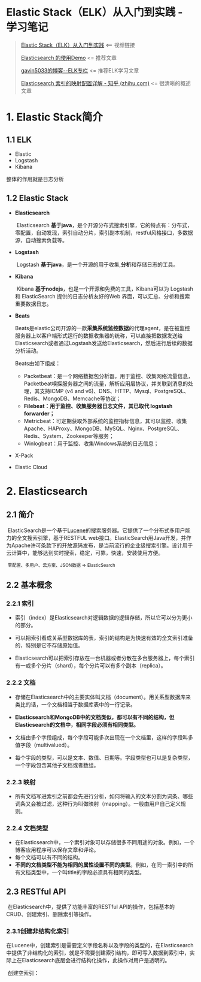 # Elastic Stack（ELK）从入门到实践 - 学习笔记

> [Elastic Stack（ELK）从入门到实践](https://www.bilibili.com/video/BV1iJ411c7Az) <== 视频链接
>
> [Elasticsearch 的使用Demo](https://blog.csdn.net/u011580290/article/details/88226164)	<=	推荐文章
>
> [gavin5033的博客--ELK专栏](https://blog.csdn.net/gavin5033/category_8070372.html)	<=	推荐ELK学习文章
>
> [Elasticsearch 索引的映射配置详解 - 知乎 (zhihu.com)](https://zhuanlan.zhihu.com/p/41929500)	<=	很清晰的概述文章

# 1. Elastic Stack简介

## 1.1 ELK

+ Elastic
+ Logstash
+ Kibana

整体的作用就是日志分析

## 1.2 Elastic Stack

+ **Elasticsearch**

  ​	Elasticsearch **基于java**，是个开源分布式搜索引擎，它的特点有：分布式，零配置，自动发现，索引自动分片，索引副本机制，restful风格接口，多数据源，自动搜索负载等。

+ **Logstash**

  ​	Logstash **基于java**，是一个开源的用于收集,**分析**和存储日志的工具。

+ **Kibana**

  ​	Kibana **基于nodejs**，也是一个开源和免费的工具，Kibana可以为 Logstash 和 ElasticSearch 提供的日志分析友好的Web 界面，可以汇总、分析和搜索重要数据日志。

+ **Beats**

  ​	Beats是elastic公司开源的一款**采集系统监控数据**的代理agent，是在被监控服务器上以客户端形式运行的数据收集器的统称，可以直接把数据发送给Elasticsearch或者通过Logstash发送给Elasticsearch，然后进行后续的数据分析活动。

  Beats由如下组成：

  + Packetbeat：是一个网络数据包分析器，用于监控、收集网络流量信息，Packetbeat嗅探服务器之间的流量，解析应用层协议，并关联到消息的处理，其支持ICMP (v4 and v6)、DNS、HTTP、Mysql、PostgreSQL、Redis、MongoDB、Memcache等协议；
  + **Filebeat：用于监控、收集服务器日志文件，其已取代 logstash forwarder；**
  + Metricbeat：可定期获取外部系统的监控指标信息，其可以监控、收集 Apache、HAProxy、MongoDB、MySQL、Nginx、PostgreSQL、Redis、System、Zookeeper等服务；
  + Winlogbeat：用于监控、收集Windows系统的日志信息；

+ X-Pack

+ Elastic Cloud

# 2. Elasticsearch

## 2.1 简介

​	ElasticSearch是一个基于[Lucene](https://baike.baidu.com/item/Lucene/6753302?fr=aladdin)的搜索服务器。它提供了一个分布式多用户能力的全文搜索引擎，基于RESTFUL web接口。ElasticSearch用Java开发，并作为Apache许可条款下的开放源码发布，是当前流行的企业级搜索引擎。设计用于云计算中，能够达到实时搜索，稳定，可靠，快速，安装使用方便。

​	<small>零配置、多用户、云方案、JSON数据 => ElasticSearch</small>

## 2.2 基本概念

### 2.2.1 索引

+ 索引（index）是Elasticsearch对逻辑数据的逻辑存储，所以它可以分为更小的部分。

+ 可以把索引看成关系型数据库的表，索引的结构是为快速有效的全文索引准备的，特别是它不存储原始值。

+ Elasticsearch可以把索引存放在一台机器或者分散在多台服务器上，每个索引有一或多个分片（shard），每个分片可以有多个副本（replica）。

### 2.2.2 文档

+ 存储在Elasticsearch中的主要实体叫文档（document）。用关系型数据库来类比的话，一个文档相当于数据库表中的一行记录。

+ **Elasticsearch和MongoDB中的文档类似，都可以有不同的结构，但Elasticsearch的文档中，相同字段必须有相同类型。**
+ 文档由多个字段组成，每个字段可能多次出现在一个文档里，这样的字段叫多值字段（multivalued）。
+ 每个字段的类型，可以是文本、数值、日期等。字段类型也可以是复杂类型，一个字段包含其他子文档或者数组。

### 2.2.3 映射

+ 所有文档写进索引之前都会先进行分析，如何将输入的文本分割为词条、哪些词条又会被过滤，这种行为叫做映射（mapping）。一般由用户自己定义规则。

### 2.2.4 文档类型

+ 在Elasticsearch中，一个索引对象可以存储很多不同用途的对象。例如，一个博客应用程序可以保存文章和评论。
+ 每个文档可以有不同的结构。
+ **不同的文档类型不能为相同的属性设置不同的类型**。例如，在同一索引中的所有文档类型中，一个叫title的字段必须具有相同的类型。

## 2.3 RESTful API

​	在Elasticsearch中，提供了功能丰富的RESTful API的操作，包括基本的CRUD、创建索引、删除索引等操作。

### 2.3.1创建非结构化索引

​	在Lucene中，创建索引是需要定义字段名称以及字段的类型的，在Elasticsearch中提供了非结构化的索引，就是不需要创建索引结构，即可写入数据到索引中，实际上在Elasticsearch底层会进行结构化操作，此操作对用户是透明的。

​	创建空索引：

